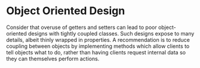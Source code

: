 # Object Oriented Design
Consider that overuse of getters and setters can lead to poor object-oriented designs with tightly coupled classes.  Such designs expose to many details, albeit thinly wrapped in properties.  A recommendation is to reduce coupling between objects by implementing methods which allow clients to tell objects what to do, rather than having clients request internal data so they can themselves perform actions.